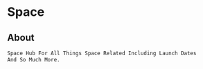 # Space

## About
```bash
Space Hub For All Things Space Related Including Launch Dates
And So Much More.
```

